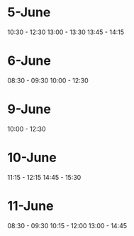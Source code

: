# 5-June

10:30 - 12:30
13:00 - 13:30
13:45 - 14:15

# 6-June

08:30 - 09:30
10:00 - 12:30

# 9-June

10:00 - 12:30

# 10-June

11:15 - 12:15
14:45 - 15:30

# 11-June

08:30 - 09:30
10:15 - 12:00
13:00 - 14:45
